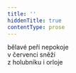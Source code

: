 ```yaml
---
title: ''
hiddenTitle: true
contentType: prose
---
```


bělavé peří nepokoje  
v červenci sněží  
z holubníku i orloje
